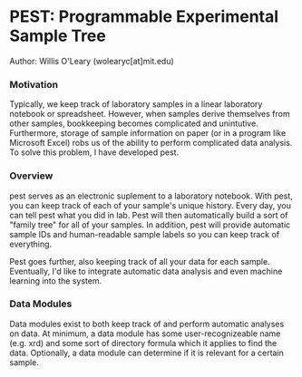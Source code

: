 # PEST: Programmable Experimental Sample Tree
Author: Willis O'Leary (wolearyc[at]mit.edu)
### Motivation
Typically, we keep track of laboratory samples in a linear laboratory notebook or spreadsheet. However, when samples derive themselves from other samples, bookkeeping becomes complicated and unintutive. Furthermore, storage of sample information on paper (or in a program like Microsoft Excel) robs us of the ability to perform complicated data analysis. To solve this problem, I have developed pest. 

### Overview 
pest serves as an electronic suplement to a laboratory notebook. With pest, you can keep track of each of your sample's unique history. Every day, you can tell pest what you did in lab. Pest will then automatically build a sort of "family tree" for all of your samples. In addition, pest will provide automatic sample IDs and human-readable sample labels so you can keep track of everything. 

Pest goes further, also keeping track of all your data for each sample. Eventually, I'd like to integrate automatic data analysis and even machine learning into the system. 

### Data Modules
Data modules exist to both keep track of and perform automatic analyses on data. At minimum, a data module has some user-recognizeable name (e.g. xrd) and some sort of directory formula which it applies to find the data. Optionally, a data module can determine if it is relevant for a certain sample.